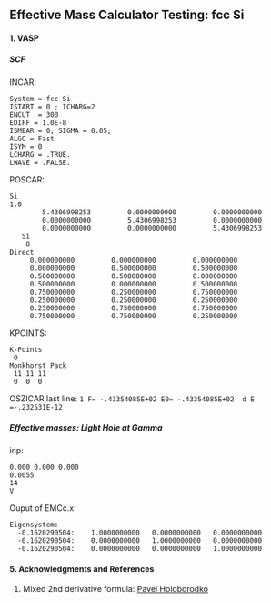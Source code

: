 ## Effective Mass Calculator Testing: fcc Si

#### 1. VASP

##### SCF
INCAR:  
```
System = fcc Si
ISTART = 0 ; ICHARG=2
ENCUT  = 300
EDIFF = 1.0E-8
ISMEAR = 0; SIGMA = 0.05;
ALGO = Fast
ISYM = 0
LCHARG = .TRUE.
LWAVE = .FALSE.
```

POSCAR:  
```
Si
1.0
        5.4306998253         0.0000000000         0.0000000000
        0.0000000000         5.4306998253         0.0000000000
        0.0000000000         0.0000000000         5.4306998253
   Si
    8
Direct
     0.000000000         0.000000000         0.000000000
     0.000000000         0.500000000         0.500000000
     0.500000000         0.500000000         0.000000000
     0.500000000         0.000000000         0.500000000
     0.750000000         0.250000000         0.750000000
     0.250000000         0.250000000         0.250000000
     0.250000000         0.750000000         0.750000000
     0.750000000         0.750000000         0.250000000
```

KPOINTS:  
```
K-Points
 0
Monkhorst Pack
 11 11 11
 0  0  0
```

OSZICAR last line:
```1 F= -.43354085E+02 E0= -.43354085E+02  d E =-.232531E-12```

##### Effective masses: Light Hole at Gamma
inp:
```
0.000 0.000 0.000
0.0055
14
V
```

Ouput of EMCc.x:
```
Eigensystem:
  -0.1620290504:    1.0000000000   0.0000000000   0.0000000000
  -0.1620290504:    0.0000000000   1.0000000000   0.0000000000
  -0.1620290504:    0.0000000000   0.0000000000   1.0000000000
```

#### 5. Acknowledgments and References
1. Mixed 2nd derivative formula: [Pavel Holoborodko](http://www.holoborodko.com/pavel/numerical-methods/numerical-derivative/central-differences/)